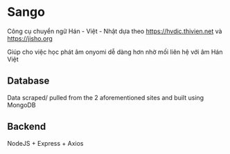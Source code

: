 # Sango

Công cụ chuyển ngữ Hán - Việt - Nhật dựa theo https://hvdic.thivien.net và https://jisho.org

Giúp cho việc học phát âm onyomi dễ dàng hơn nhờ mối liên hệ với âm Hán Việt

## Database

Data scraped/ pulled from the 2 aforementioned sites and built using MongoDB

## Backend

NodeJS + Express + Axios
